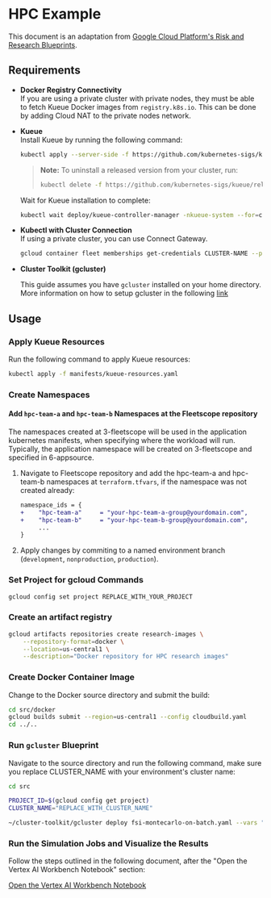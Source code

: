 # HPC Example

This document is an adaptation from [Google Cloud Platform's Risk and Research Blueprints](https://github.com/GoogleCloudPlatform/risk-and-research-blueprints/tree/main/examples/research/monte-carlo).

## Requirements

- **Docker Registry Connectivity**  
  If you are using a private cluster with private nodes, they must be able to fetch Kueue Docker images from `registry.k8s.io`. This can be done by adding Cloud NAT to the private nodes network.

- **Kueue**  
  Install Kueue by running the following command:
  
  ```bash
  kubectl apply --server-side -f https://github.com/kubernetes-sigs/kueue/releases/download/v0.10.1/manifests.yaml
  ```

  > **Note:** To uninstall a released version from your cluster, run:
  >
  > ```bash
  > kubectl delete -f https://github.com/kubernetes-sigs/kueue/releases/download/v0.10.1/manifests.yaml
  > ```

  Wait for Kueue installation to complete:
  
  ```bash
  kubectl wait deploy/kueue-controller-manager -nkueue-system --for=condition=available --timeout=5m
  ```

- **Kubectl with Cluster Connection**  
  If using a private cluster, you can use Connect Gateway.

  ```bash
  gcloud container fleet memberships get-credentials CLUSTER-NAME --project=YOUR-CLUSTER-PROJECT --location=YOUR-CLUSTER-REGION
  ```

- **Cluster Toolkit (gcluster)**

    This guide assumes you have `gcluster` installed on your home directory. More information on how to setup gcluster in the following [link](https://cloud.google.com/cluster-toolkit/docs/setup/configure-environment#local-shell)

## Usage

### Apply Kueue Resources

Run the following command to apply Kueue resources:

```bash
kubectl apply -f manifests/kueue-resources.yaml
```

### Create Namespaces

#### Add `hpc-team-a` and `hpc-team-b` Namespaces at the Fleetscope repository

The namespaces created at 3-fleetscope will be used in the application kubernetes manifests, when specifying where the workload will run. Typically, the application namespace will be created on 3-fleetscope and specified in 6-appsource.

1. Navigate to Fleetscope repository and add the hpc-team-a and hpc-team-b namespaces at `terraform.tfvars`, if the namespace was not created already:

    ```diff
    namespace_ids = {
    +    "hpc-team-a"     = "your-hpc-team-a-group@yourdomain.com",
    +    "hpc-team-b"     = "your-hpc-team-b-group@yourdomain.com",
         ...
    }
   ```

1. Apply changes by commiting to a named environment branch (`development`, `nonproduction`, `production`).

### Set Project for gcloud Commands

```bash
gcloud config set project REPLACE_WITH_YOUR_PROJECT
```

### Create an artifact registry

```bash
gcloud artifacts repositories create research-images \
    --repository-format=docker \
    --location=us-central1 \
    --description="Docker repository for HPC research images"
```

### Create Docker Container Image

Change to the Docker source directory and submit the build:

```bash
cd src/docker
gcloud builds submit --region=us-central1 --config cloudbuild.yaml
cd ../..
```

### Run `gcluster` Blueprint

Navigate to the source directory and run the following command, make sure you replace CLUSTER_NAME with your environment's cluster name:

```bash
cd src

PROJECT_ID=$(gcloud config get project)
CLUSTER_NAME="REPLACE_WITH_CLUSTER_NAME"

~/cluster-toolkit/gcluster deploy fsi-montecarlo-on-batch.yaml --vars "project_id=$PROJECT_ID,cluster_name="$CLUSTER_NAME" --auto-approve
```

### Run the Simulation Jobs and Visualize the Results

Follow the steps outlined in the following document, after the "Open the Vertex AI Workbench Notebook" section:

[Open the Vertex AI Workbench Notebook](https://github.com/GoogleCloudPlatform/risk-and-research-blueprints/tree/0e3134b8478f3ffaa12031d7fda3ac6b94e61b17/examples/research/monte-carlo#open-the-vertex-ai-workbench-notebook)
